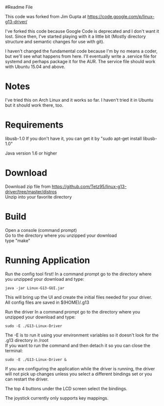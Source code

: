 #Readme File

This code was forked from Jim Gupta at https://code.google.com/p/linux-g13-driver/  

I've forked this code because Google Code is deprecated and I don't want it lost.  Since then, I've started playing with it a little bit (Mostly directory structure and semantic changes for use with git).  

I haven't changed the fundamental code because I'm by no means a coder, but we'll see what happens from here.  I'll eventually write a .service file for systemd and perhaps package it for the AUR.  The service file should work with Ubuntu 15.04 and above.

# Notes #
I've tried this on Arch Linux and it works so far.  I haven't tried it in Ubuntu but it should work there, too.


# Requirements #
libusb-1.0
If you don't have it, you can get it by "sudo apt-get install libusb-1.0"

Java version 1.6 or higher

# Download #
Download zip file from https://github.com/Tetz95/linux-g13-driver/tree/master/distros  
Unzip into your favorite directory

# Build #
Open a console (command prompt)  
Go to the directory where you unzipped your download  
type "make"


# Running Application #
Run the config tool first!
In a command prompt go to the directory where you unzipped your download and type:  

    java -jar Linux-G13-GUI.jar

This will bring up the UI and create the initial files needed for your driver.  
All config files are saved in $(HOME)/.g13

Run the driver
In a command prompt go to the directory where you unzipped your download and type:  

    sudo -E ./G13-Linux-Driver

The -E is to run it using your environment variables so it doesn't look for the .g13 directory in /root  
If you want to run the command and then detach it so you can close the terminal:

    sudo -E ./G13-Linux-Driver &

If you are configuring the application while the driver is running, the driver will not pick up changes unless you select a different bindings set or you can restart the driver.

The top 4 buttons under the LCD screen select the bindings.

The joystick currently only supports key mappings.
